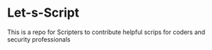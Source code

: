 # Let-s-Script
This is a repo for Scripters to contribute helpful scrips for coders and security professionals
